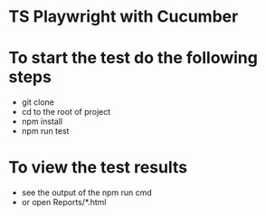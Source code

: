 # TS Playwright with Cucumber

# To start the test do the following steps
- git clone
- cd to the root of project
- npm install
- npm run test 


# To view the test results
- see the output of the npm run cmd
- or open Reports/*.html
